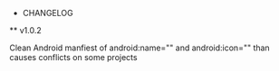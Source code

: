 * CHANGELOG

** v1.0.2

Clean Android manfiest of android:name="" and android:icon="" than causes conflicts on some projects